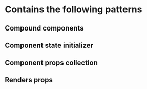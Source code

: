 # Contains the following patterns

## Compound components
## Component state initializer
## Component props collection
## Renders props 